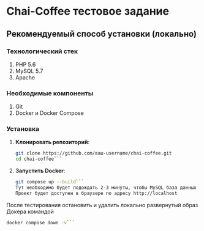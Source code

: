 # Chai-Coffee тестовое задание

## Рекомендуемый способ установки (локально)

### Технологический стек
1. PHP 5.6
2. MySQL 5.7
3. Apache

### Необходимые компоненты
1. Git
2. Docker и Docker Compose

### Установка

1. **Клонировать репозиторий**:
    ```bash
    git clone https://github.com/ваш-username/chai-coffee.git
    cd chai-coffee```
2. **Запустить Docker**:
    ```bash
    git compose up --build```
    Тут необходимо будет подождать 2-3 минуты, чтобы MySQL база данных подготовилась к работе. 
    Проект будет доступен в браузере по адресу http://localhost

После тестирования остановить и удалить локально развернутый образ Докера командой
```bash
docker compose down -v```
